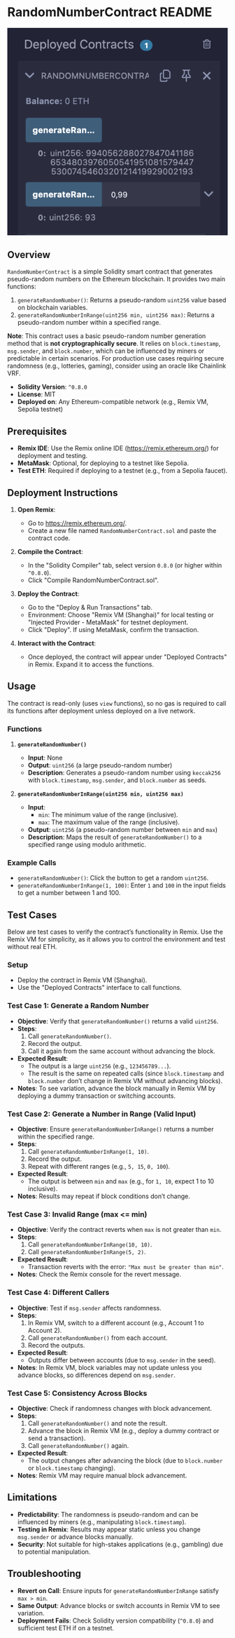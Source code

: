# RandomNumberContract README

![My screenshot](../images//RandomNumber.png)

## Overview
`RandomNumberContract` is a simple Solidity smart contract that generates pseudo-random numbers on the Ethereum blockchain. It provides two main functions:
1. `generateRandomNumber()`: Returns a pseudo-random `uint256` value based on blockchain variables.
2. `generateRandomNumberInRange(uint256 min, uint256 max)`: Returns a pseudo-random number within a specified range.

**Note**: This contract uses a basic pseudo-random number generation method that is **not cryptographically secure**. It relies on `block.timestamp`, `msg.sender`, and `block.number`, which can be influenced by miners or predictable in certain scenarios. For production use cases requiring secure randomness (e.g., lotteries, gaming), consider using an oracle like Chainlink VRF.

- **Solidity Version**: `^0.8.0`
- **License**: MIT
- **Deployed on**: Any Ethereum-compatible network (e.g., Remix VM, Sepolia testnet)

## Prerequisites
- **Remix IDE**: Use the Remix online IDE (https://remix.ethereum.org/) for deployment and testing.
- **MetaMask**: Optional, for deploying to a testnet like Sepolia.
- **Test ETH**: Required if deploying to a testnet (e.g., from a Sepolia faucet).

## Deployment Instructions
1. **Open Remix**:
   - Go to https://remix.ethereum.org/.
   - Create a new file named `RandomNumberContract.sol` and paste the contract code.

2. **Compile the Contract**:
   - In the "Solidity Compiler" tab, select version `0.8.0` (or higher within `^0.8.0`).
   - Click "Compile RandomNumberContract.sol".

3. **Deploy the Contract**:
   - Go to the "Deploy & Run Transactions" tab.
   - Environment: Choose "Remix VM (Shanghai)" for local testing or "Injected Provider - MetaMask" for testnet deployment.
   - Click "Deploy". If using MetaMask, confirm the transaction.

4. **Interact with the Contract**:
   - Once deployed, the contract will appear under "Deployed Contracts" in Remix. Expand it to access the functions.

## Usage
The contract is read-only (uses `view` functions), so no gas is required to call its functions after deployment unless deployed on a live network.

### Functions
1. **`generateRandomNumber()`**
   - **Input**: None
   - **Output**: `uint256` (a large pseudo-random number)
   - **Description**: Generates a pseudo-random number using `keccak256` with `block.timestamp`, `msg.sender`, and `block.number` as seeds.

2. **`generateRandomNumberInRange(uint256 min, uint256 max)`**
   - **Input**:
     - `min`: The minimum value of the range (inclusive).
     - `max`: The maximum value of the range (inclusive).
   - **Output**: `uint256` (a pseudo-random number between `min` and `max`)
   - **Description**: Maps the result of `generateRandomNumber()` to a specified range using modulo arithmetic.

### Example Calls
- `generateRandomNumber()`: Click the button to get a random `uint256`.
- `generateRandomNumberInRange(1, 100)`: Enter `1` and `100` in the input fields to get a number between 1 and 100.

## Test Cases
Below are test cases to verify the contract’s functionality in Remix. Use the Remix VM for simplicity, as it allows you to control the environment and test without real ETH.

### Setup
- Deploy the contract in Remix VM (Shanghai).
- Use the "Deployed Contracts" interface to call functions.

### Test Case 1: Generate a Random Number
- **Objective**: Verify that `generateRandomNumber()` returns a valid `uint256`.
- **Steps**:
  1. Call `generateRandomNumber()`.
  2. Record the output.
  3. Call it again from the same account without advancing the block.
- **Expected Result**:
  - The output is a large `uint256` (e.g., `123456789...`).
  - The result is the same on repeated calls (since `block.timestamp` and `block.number` don’t change in Remix VM without advancing blocks).
- **Notes**: To see variation, advance the block manually in Remix VM by deploying a dummy transaction or switching accounts.

### Test Case 2: Generate a Number in Range (Valid Input)
- **Objective**: Ensure `generateRandomNumberInRange()` returns a number within the specified range.
- **Steps**:
  1. Call `generateRandomNumberInRange(1, 10)`.
  2. Record the output.
  3. Repeat with different ranges (e.g., `5, 15`, `0, 100`).
- **Expected Result**:
  - The output is between `min` and `max` (e.g., for `1, 10`, expect 1 to 10 inclusive).
- **Notes**: Results may repeat if block conditions don’t change.

### Test Case 3: Invalid Range (max <= min)
- **Objective**: Verify the contract reverts when `max` is not greater than `min`.
- **Steps**:
  1. Call `generateRandomNumberInRange(10, 10)`.
  2. Call `generateRandomNumberInRange(5, 2)`.
- **Expected Result**:
  - Transaction reverts with the error: `"Max must be greater than min"`.
- **Notes**: Check the Remix console for the revert message.

### Test Case 4: Different Callers
- **Objective**: Test if `msg.sender` affects randomness.
- **Steps**:
  1. In Remix VM, switch to a different account (e.g., Account 1 to Account 2).
  2. Call `generateRandomNumber()` from each account.
  3. Record the outputs.
- **Expected Result**:
  - Outputs differ between accounts (due to `msg.sender` in the seed).
- **Notes**: In Remix VM, block variables may not update unless you advance blocks, so differences depend on `msg.sender`.

### Test Case 5: Consistency Across Blocks
- **Objective**: Check if randomness changes with block advancement.
- **Steps**:
  1. Call `generateRandomNumber()` and note the result.
  2. Advance the block in Remix VM (e.g., deploy a dummy contract or send a transaction).
  3. Call `generateRandomNumber()` again.
- **Expected Result**:
  - The output changes after advancing the block (due to `block.number` or `block.timestamp` changing).
- **Notes**: Remix VM may require manual block advancement.

## Limitations
- **Predictability**: The randomness is pseudo-random and can be influenced by miners (e.g., manipulating `block.timestamp`).
- **Testing in Remix**: Results may appear static unless you change `msg.sender` or advance blocks manually.
- **Security**: Not suitable for high-stakes applications (e.g., gambling) due to potential manipulation.

## Troubleshooting
- **Revert on Call**: Ensure inputs for `generateRandomNumberInRange` satisfy `max > min`.
- **Same Output**: Advance blocks or switch accounts in Remix VM to see variation.
- **Deployment Fails**: Check Solidity version compatibility (`^0.8.0`) and sufficient test ETH if on a testnet.
